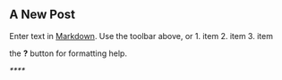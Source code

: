 ## A New Post

Enter text in [Markdown](http://daringfireball.net/projects/markdown/). Use the toolbar above, or 1. item
2. item
3. item

 the **?** button for formatting help.

_****_

